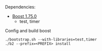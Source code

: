 Dependencies:

- [Boost 1.75.0](https://dl.bintray.com/boostorg/release/1.75.0/source/boost_1_75_0.tar.gz)
  - test, timer

Config and build boost

```
./bootstrap.sh --with-libraries=test,timer
./b2 --prefix=<PREFIX> install
```
